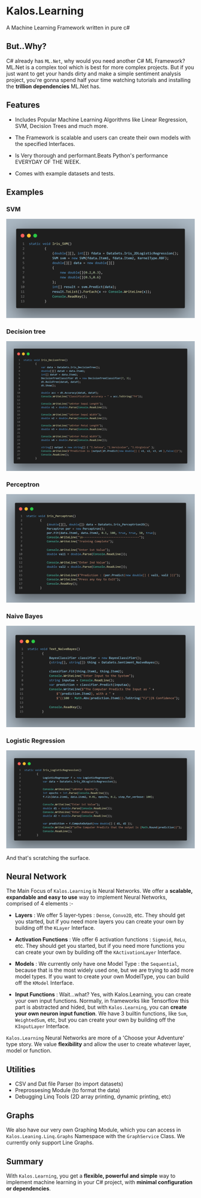 # Kalos.Learning
A Machine Learning Framework written in pure c#

## But..Why?
C# already has `ML.Net`, why would you need another C# ML Framework?\
ML.Net is a complex tool which is best for more complex projects. But if you just want to get your hands dirty and make a simple sentiment analysis project, you're gonna spend half your time watching tutorials and installing the **trillion dependencies** ML.Net has.

## Features
- Includes Popular Machine Learning Algorithms like Linear Regression, SVM, Decision Trees and much more.

- The Framework is scalable and users can create their own models with the specified Interfaces.

- Is Very thorough and performant.Beats Python's performance EVERYDAY OF THE WEEK.

- Comes with example datasets and tests.

## Examples
### SVM
![svm](https://raw.githubusercontent.com/LAKSHYAJAIN16/assets/main/snap2.png)

### Decision tree
![dt](https://raw.githubusercontent.com/LAKSHYAJAIN16/assets/main/snap3.png)

### Perceptron
![perceptron](https://raw.githubusercontent.com/LAKSHYAJAIN16/assets/main/snap4.png)

### Naive Bayes
![nb](https://raw.githubusercontent.com/LAKSHYAJAIN16/assets/main/snap5.png)

### Logistic Regression
![lr](https://raw.githubusercontent.com/LAKSHYAJAIN16/assets/main/snap6.png)

And that's scratching the surface.

## Neural Network
The Main Focus of `Kalos.Learning` is Neural Networks. We offer a **scalable, expandable and easy to use** way to implement Neural Networks, comprised of 4 elements :-

- **Layers** : We offer 5 layer-types : `Dense`, `Convo2D`, etc. They should get you started, but if you need more layers you can create your own by building off the `KLayer` Interface.

- **Activation Functions** : We offer 6 activation functions : `Sigmoid`, `ReLu`, etc. They should get you started, but if you need more functions you can create your own by building off the `KActivationLayer` Interface.

- **Models** : We currently only have one Model Type : the `Sequential`, because that is the most widely used one, but we are trying to add more model types. If you want to create your own ModelType, you can build off the `KModel` Interface.

- **Input Functions** : Wait...what? Yes, with Kalos.Learning, you can create your own input functions. Normally, in frameworks like Tensorflow this part is abstracted and hided, but with `Kalos.Learning`, you can **create your own neuron input function**. We have 3 builtin functions, like `Sum`, `WeightedSum`, etc, but you can create your own by building off the `KInputLayer` Interface.

`Kalos.Learning` Neural Networks are more of a 'Choose your Adventure' type story. We value **flexibility** and allow the user to create whatever layer, model or function.

## Utilities
- CSV and Dat file Parser (to import datasets)
- Preprossesing Module (to format the data)
- Debugging Linq Tools (2D array printing, dynamic printing, etc)

## Graphs
We also have our very own Graphing Module, which you can access in `Kalos.Leaning.Linq.Graphs` Namespace with the `GraphService` Class. We currently only support Line Graphs.

## Summary
With `Kalos.Learning`, you get a **flexible, powerful and simple** way to implement machine learning in your C# project, with **minimal configuration or dependencies**.